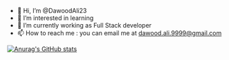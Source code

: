 - 👋 Hi, I’m @DawoodAli23
- 👀 I’m interested in learning
- 🌱 I’m currently working as Full Stack developer
- 📫 How to reach me : you can email me at dawood.ali.9999@gmail.com

[![Anurag's GitHub stats](https://github-readme-stats.vercel.app/api?username=dawoodali23)](https://github.com/anuraghazra/github-readme-stats)
<!---
DawoodAli23/DawoodAli23 is a ✨ special ✨ repository because its `README.md` (this file) appears on your GitHub profile.
You can click the Preview link to take a look at your changes.
--->
